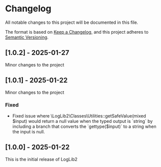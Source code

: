 # Changelog

All notable changes to this project will be documented in this file.

The format is based on [Keep a Changelog](https://keepachangelog.com/en/1.0.0/),
and this project adheres to [Semantic Versioning](https://semver.org/spec/v2.0.0.html).

## [1.0.2] - 2025-01-27

Minor changes to the project


## [1.0.1] - 2025-01-22

Minor changes to the project

### Fixed
 - Fixed issue where \LogLib2\Classes\Utilities::getSafeValue(mixed $input) would return
   a null value when the typed output is `string` by including a branch that converts
   the `gettype($input)` to a string when the input is null. 


## [1.0.0] - 2025-01-22

This is the initial release of LogLib2